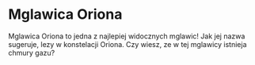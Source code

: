 # Mglawica Oriona

Mglawica Oriona to jedna z najlepiej widocznych mglawic! Jak jej nazwa sugeruje,
lezy w konstelacji Oriona. Czy wiesz, ze w tej mglawicy istnieja chmury gazu?
